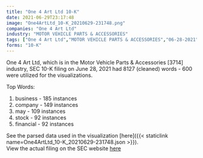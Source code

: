 ```yaml
---
title: "One 4 Art Ltd 10-K"
date: 2021-06-29T23:17:48
image: "One4ArtLtd_10-K_20210629-231748.png"
companies: "One 4 Art Ltd"
industry: "MOTOR VEHICLE PARTS & ACCESSORIES"
tags: ["One 4 Art Ltd","MOTOR VEHICLE PARTS & ACCESSORIES","06-28-2021","10-K"]
forms: "10-K"
---
```

One 4 Art Ltd, which is in the Motor Vehicle Parts & Accessories [3714] industry, SEC 10-K filing on June 28, 2021 had 8127 (cleaned) words - 600 were utilized for the visualizations.

Top Words:
1. business - 185 instances
2. company - 149 instances
3. may - 109 instances
4. stock - 92 instances
5. financial - 92 instances


See the parsed data used in the visualization [here]({{< staticlink name=One4ArtLtd_10-K_20210629-231748.json >}}).  
View the actual filing on the SEC website [here](https://www.sec.gov/Archives/edgar/data/1541165/0001829126-21-005561.txt)